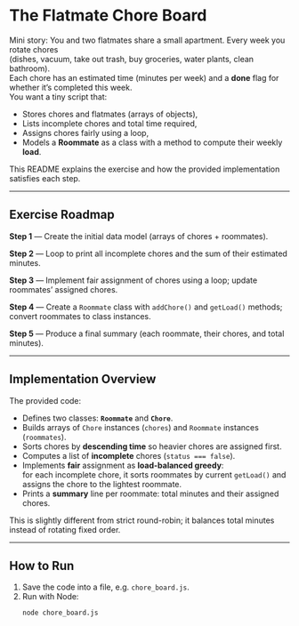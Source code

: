 # The Flatmate Chore Board

Mini story: You and two flatmates share a small apartment. Every week you rotate chores  
(dishes, vacuum, take out trash, buy groceries, water plants, clean bathroom).  
Each chore has an estimated time (minutes per week) and a **done** flag for whether it’s completed this week.  
You want a tiny script that:

- Stores chores and flatmates (arrays of objects),
- Lists incomplete chores and total time required,
- Assigns chores fairly using a loop,
- Models a **Roommate** as a class with a method to compute their weekly **load**.

This README explains the exercise and how the provided implementation satisfies each step.

---

## Exercise Roadmap

**Step 1**  — Create the initial data model (arrays of chores + roommates).

**Step 2** — Loop to print all incomplete chores and the sum of their estimated minutes.

**Step 3**  — Implement fair assignment of chores using a loop; update roommates’ assigned chores.

**Step 4**  — Create a `Roommate` class with `addChore()` and `getLoad()` methods; convert roommates to class instances.

**Step 5**  — Produce a final summary (each roommate, their chores, and total minutes).

---

## Implementation Overview

The provided code:

- Defines two classes: **`Roommate`** and **`Chore`**.
- Builds arrays of `Chore` instances (`chores`) and `Roommate` instances (`roommates`).
- Sorts chores by **descending time** so heavier chores are assigned first.
- Computes a list of **incomplete** chores (`status === false`).
- Implements **fair** assignment as **load-balanced greedy**:  
  for each incomplete chore, it sorts roommates by current `getLoad()` and assigns the chore to the lightest roommate.
- Prints a **summary** line per roommate: total minutes and their assigned chores.

This is slightly different from strict round-robin; it balances total minutes instead of rotating fixed order.

---

## How to Run

1. Save the code into a file, e.g. `chore_board.js`.
2. Run with Node:
   ```bash
   node chore_board.js
